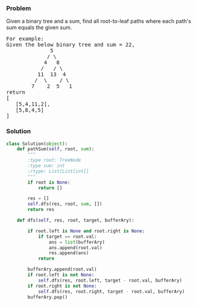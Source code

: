 ### Problem
Given a binary tree and a sum, find all root-to-leaf paths where each path's sum equals the given sum.
<pre>
For example:
Given the below binary tree and sum = 22,
              5
             / \
            4   8
           /   / \
          11  13  4
         /  \    / \
        7    2  5   1
return
[
   [5,4,11,2],
   [5,8,4,5]
]
</pre>
### Solution
```python
class Solution(object):
    def pathSum(self, root, sum):
        """
        :type root: TreeNode
        :type sum: int
        :rtype: List[List[int]]
        """
        if root is None:
            return []

        res = []
        self.dfs(res, root, sum, [])
        return res

    def dfs(self, res, root, target, bufferAry):

        if root.left is None and root.right is None:
            if target == root.val:
                ans = list(bufferAry)
                ans.append(root.val)
                res.append(ans)
            return

        bufferAry.append(root.val)
        if root.left is not None:
            self.dfs(res, root.left, target - root.val, bufferAry)
        if root.right is not None:    
            self.dfs(res, root.right, target - root.val, bufferAry)
        bufferAry.pop()
        
```